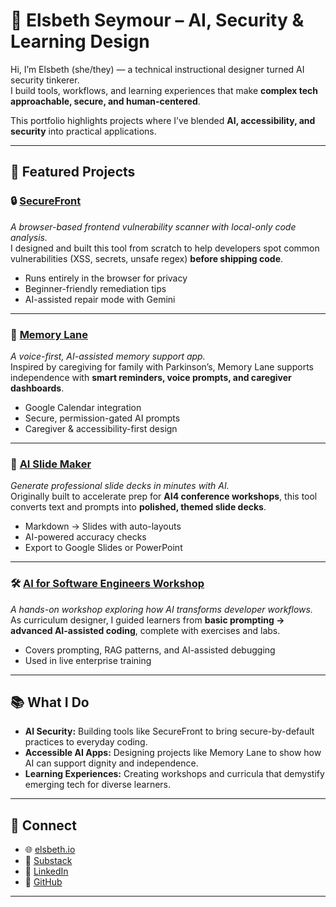 # 🌟 Elsbeth Seymour – AI, Security & Learning Design  

Hi, I’m Elsbeth (she/they) — a technical instructional designer turned AI security tinkerer.  
I build tools, workflows, and learning experiences that make **complex tech approachable, secure, and human-centered**.  

This portfolio highlights projects where I’ve blended **AI, accessibility, and security** into practical applications.  

---

## 🚀 Featured Projects  

### 🔒 [SecureFront](./SecureFront)  
*A browser-based frontend vulnerability scanner with local-only code analysis.*  
I designed and built this tool from scratch to help developers spot common vulnerabilities (XSS, secrets, unsafe regex) **before shipping code**.  
- Runs entirely in the browser for privacy  
- Beginner-friendly remediation tips  
- AI-assisted repair mode with Gemini  

---

### 🧠 [Memory Lane](./MemoryLane)  
*A voice-first, AI-assisted memory support app.*  
Inspired by caregiving for family with Parkinson’s, Memory Lane supports independence with **smart reminders, voice prompts, and caregiver dashboards**.  
- Google Calendar integration  
- Secure, permission-gated AI prompts  
- Caregiver & accessibility-first design  

---

### 🎨 [AI Slide Maker](./SlideMaker)  
*Generate professional slide decks in minutes with AI.*  
Originally built to accelerate prep for **AI4 conference workshops**, this tool converts text and prompts into **polished, themed slide decks**.  
- Markdown → Slides with auto-layouts  
- AI-powered accuracy checks  
- Export to Google Slides or PowerPoint  

---

### 🛠️ [AI for Software Engineers Workshop](./AI-SE-Workshop)  
*A hands-on workshop exploring how AI transforms developer workflows.*  
As curriculum designer, I guided learners from **basic prompting → advanced AI-assisted coding**, complete with exercises and labs.  
- Covers prompting, RAG patterns, and AI-assisted debugging  
- Used in live enterprise training  

---

## 📚 What I Do  
- **AI Security:** Building tools like SecureFront to bring secure-by-default practices to everyday coding.  
- **Accessible AI Apps:** Designing projects like Memory Lane to show how AI can support dignity and independence.  
- **Learning Experiences:** Creating workshops and curricula that demystify emerging tech for diverse learners.  

---

## 🔗 Connect  
- 🌐 [elsbeth.io](https://elsbeth.io)  
- 📝 [Substack](https://elsbeth.substack.com)  
- 💼 [LinkedIn](https://linkedin.com/in/elsbethseymour)  
- 🐙 [GitHub](https://github.com/Sprinkels95)  

---
